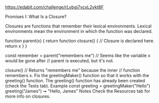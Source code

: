 https://edabit.com/challenge/rLybgi7vcxL2ykt8F

Promises I: What Is a Closure?

Closures are functions that remember their lexical environments. Lexical environments mean the environment in which the function was declared.

function parent(x) {
  return function closure() {    // Closure is declared here.
    return x
  }
}

const remember = parent("remembers me")
// Seems like the variable x would be gone after
// parent is executed, but it's not.

closure()
// Returns "remembers me" because the inner
// function remembers x.
Fix the greetingMaker() function so that it works with the greeting() function.
The greeting() function has already been created (check the Tests tab).
Example
const greeting = greetingMaker("Hello")
greeting("James") ➞ "Hello, James"
Notes
Check the Resources tab for more info on closures.